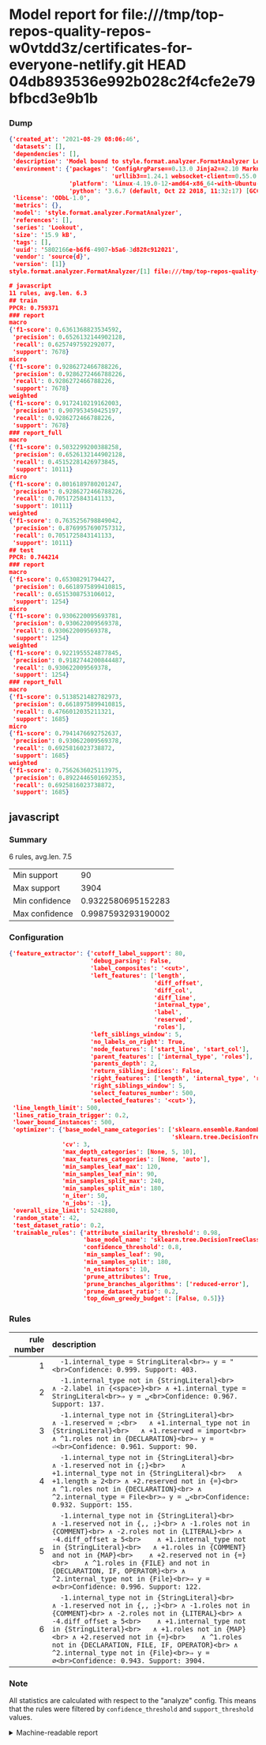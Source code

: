# Model report for file:///tmp/top-repos-quality-repos-w0vtdd3z/certificates-for-everyone-netlify.git HEAD 04db893536e992b028c2f4cfe2e79bfbcd3e9b1b

### Dump

```json
{'created_at': '2021-08-29 08:06:46',
 'datasets': [],
 'dependencies': [],
 'description': 'Model bound to style.format.analyzer.FormatAnalyzer Lookout analyzer.',
 'environment': {'packages': 'ConfigArgParse==0.13.0 Jinja2==2.10 MarkupSafe==1.1.1 PyStemmer==1.3.0 PyYAML==5.1 Pympler==0.5 SQLAlchemy==1.2.10 SQLAlchemy-Utils==0.33.3 asdf==2.3.2 bblfsh==2.12.7 boto==2.49.0 boto3==1.9.130 botocore==1.12.130 cachetools==2.0.1 certifi==2019.3.9 chardet==3.0.4 clint==0.5.1 docker==3.7.0 docker-pycreds==0.4.0 dulwich==0.19.11 grpcio==1.19.0 grpcio-tools==1.19.0 humanfriendly==4.16.1 humanize==0.5.1 idna==2.8 jmespath==0.9.4 jsonschema==2.6.0 lookout-sdk==0.4.1 lookout-sdk-ml==0.19.0 lookout-style==0.2.0 lz4==2.1.6 modelforge==0.12.1 numpy==1.16.2 packaging==19.0 pandas==0.22.0 pip==19.0.3 protobuf==3.7.0 psycopg2-binary==2.7.5 pygtrie==2.3 pyparsing==2.3.1 python-dateutil==2.8.0 python-igraph==0.7.1.post6 pytz==2019.1 requests==2.21.0 requirements-parser==0.2.0 scikit-learn==0.20.1 scikit-optimize==0.5.2 scipy==1.2.1 semantic-version==2.6.0 setuptools==40.8.0 six==1.12.0 smart-open==1.8.1 sourced-ml==0.8.2 spdx==2.5.0 stringcase==1.2.0 tabulate==0.8.2 tqdm==4.31.1 '
                             'urllib3==1.24.1 websocket-client==0.55.0 xxhash==1.3.0',
                 'platform': 'Linux-4.19.0-12-amd64-x86_64-with-Ubuntu-18.04-bionic',
                 'python': '3.6.7 (default, Oct 22 2018, 11:32:17) [GCC 8.2.0]'},
 'license': 'ODbL-1.0',
 'metrics': {},
 'model': 'style.format.analyzer.FormatAnalyzer',
 'references': [],
 'series': 'Lookout',
 'size': '15.9 kB',
 'tags': [],
 'uuid': '5802166e-b6f6-4907-b5a6-3d828c912021',
 'vendor': 'source{d}',
 'version': [1]}
style.format.analyzer.FormatAnalyzer/[1] file:///tmp/top-repos-quality-repos-w0vtdd3z/certificates-for-everyone-netlify.git 04db893536e992b028c2f4cfe2e79bfbcd3e9b1b

# javascript
11 rules, avg.len. 6.3
## train
PPCR: 0.759371
### report
macro
{'f1-score': 0.6361368823534592,
 'precision': 0.6526132144902128,
 'recall': 0.6257497592292077,
 'support': 7678}
micro
{'f1-score': 0.9286272466788226,
 'precision': 0.9286272466788226,
 'recall': 0.9286272466788226,
 'support': 7678}
weighted
{'f1-score': 0.9172410219162003,
 'precision': 0.907953450425197,
 'recall': 0.9286272466788226,
 'support': 7678}
### report_full
macro
{'f1-score': 0.5032299200388258,
 'precision': 0.6526132144902128,
 'recall': 0.45152281426973845,
 'support': 10111}
micro
{'f1-score': 0.8016189780201247,
 'precision': 0.9286272466788226,
 'recall': 0.7051725843141133,
 'support': 10111}
weighted
{'f1-score': 0.7635256798849042,
 'precision': 0.8769957690757312,
 'recall': 0.7051725843141133,
 'support': 10111}
## test
PPCR: 0.744214
### report
macro
{'f1-score': 0.65308291794427,
 'precision': 0.6618975899410815,
 'recall': 0.6515308753106012,
 'support': 1254}
micro
{'f1-score': 0.9306220095693781,
 'precision': 0.930622009569378,
 'recall': 0.930622009569378,
 'support': 1254}
weighted
{'f1-score': 0.9221955524877845,
 'precision': 0.9182744200844487,
 'recall': 0.930622009569378,
 'support': 1254}
### report_full
macro
{'f1-score': 0.5138521482782973,
 'precision': 0.6618975899410815,
 'recall': 0.4766012035211321,
 'support': 1685}
micro
{'f1-score': 0.7941476692752637,
 'precision': 0.930622009569378,
 'recall': 0.6925816023738872,
 'support': 1685}
weighted
{'f1-score': 0.7562636025113975,
 'precision': 0.8922446501692353,
 'recall': 0.6925816023738872,
 'support': 1685}
```

## javascript
### Summary
6 rules, avg.len. 7.5

| | |
|-|-|
|Min support|90|
|Max support|3904|
|Min confidence|0.9322580695152283|
|Max confidence|0.9987593293190002|

### Configuration

```json
{'feature_extractor': {'cutoff_label_support': 80,
                       'debug_parsing': False,
                       'label_composites': '<cut>',
                       'left_features': ['length',
                                         'diff_offset',
                                         'diff_col',
                                         'diff_line',
                                         'internal_type',
                                         'label',
                                         'reserved',
                                         'roles'],
                       'left_siblings_window': 5,
                       'no_labels_on_right': True,
                       'node_features': ['start_line', 'start_col'],
                       'parent_features': ['internal_type', 'roles'],
                       'parents_depth': 2,
                       'return_sibling_indices': False,
                       'right_features': ['length', 'internal_type', 'reserved', 'roles'],
                       'right_siblings_window': 5,
                       'select_features_number': 500,
                       'selected_features': '<cut>'},
 'line_length_limit': 500,
 'lines_ratio_train_trigger': 0.2,
 'lower_bound_instances': 500,
 'optimizer': {'base_model_name_categories': ['sklearn.ensemble.RandomForestClassifier',
                                              'sklearn.tree.DecisionTreeClassifier'],
               'cv': 3,
               'max_depth_categories': [None, 5, 10],
               'max_features_categories': [None, 'auto'],
               'min_samples_leaf_max': 120,
               'min_samples_leaf_min': 90,
               'min_samples_split_max': 240,
               'min_samples_split_min': 180,
               'n_iter': 50,
               'n_jobs': -1},
 'overall_size_limit': 5242880,
 'random_state': 42,
 'test_dataset_ratio': 0.2,
 'trainable_rules': {'attribute_similarity_threshold': 0.98,
                     'base_model_name': 'sklearn.tree.DecisionTreeClassifier',
                     'confidence_threshold': 0.8,
                     'min_samples_leaf': 90,
                     'min_samples_split': 180,
                     'n_estimators': 10,
                     'prune_attributes': True,
                     'prune_branches_algorithms': ['reduced-error'],
                     'prune_dataset_ratio': 0.2,
                     'top_down_greedy_budget': [False, 0.5]}}
```

### Rules

| rule number | description |
|----:|:-----|
| 1 | `  -1.internal_type = StringLiteral<br>⇒ y = "<br>Confidence: 0.999. Support: 403.` |
| 2 | `  -1.internal_type not in {StringLiteral}<br>	∧ -2.label in {<space>}<br>	∧ +1.internal_type = StringLiteral<br>⇒ y = ␣<br>Confidence: 0.967. Support: 137.` |
| 3 | `  -1.internal_type not in {StringLiteral}<br>	∧ -1.reserved = ;<br>	∧ +1.internal_type not in {StringLiteral}<br>	∧ +1.reserved = import<br>	∧ ^1.roles not in {DECLARATION}<br>⇒ y = ⏎<br>Confidence: 0.961. Support: 90.` |
| 4 | `  -1.internal_type not in {StringLiteral}<br>	∧ -1.reserved not in {;}<br>	∧ +1.internal_type not in {StringLiteral}<br>	∧ +1.length ≥ 2<br>	∧ +2.reserved not in {=}<br>	∧ ^1.roles not in {DECLARATION}<br>	∧ ^2.internal_type = File<br>⇒ y = ␣<br>Confidence: 0.932. Support: 155.` |
| 5 | `  -1.internal_type not in {StringLiteral}<br>	∧ -1.reserved not in {,, ;}<br>	∧ -1.roles not in {COMMENT}<br>	∧ -2.roles not in {LITERAL}<br>	∧ -4.diff_offset ≥ 5<br>	∧ +1.internal_type not in {StringLiteral}<br>	∧ +1.roles in {COMMENT} and not in {MAP}<br>	∧ +2.reserved not in {=}<br>	∧ ^1.roles in {FILE} and not in {DECLARATION, IF, OPERATOR}<br>	∧ ^2.internal_type not in {File}<br>⇒ y = ∅<br>Confidence: 0.996. Support: 122.` |
| 6 | `  -1.internal_type not in {StringLiteral}<br>	∧ -1.reserved not in {,, ;}<br>	∧ -1.roles not in {COMMENT}<br>	∧ -2.roles not in {LITERAL}<br>	∧ -4.diff_offset ≥ 5<br>	∧ +1.internal_type not in {StringLiteral}<br>	∧ +1.roles not in {MAP}<br>	∧ +2.reserved not in {=}<br>	∧ ^1.roles not in {DECLARATION, FILE, IF, OPERATOR}<br>	∧ ^2.internal_type not in {File}<br>⇒ y = ∅<br>Confidence: 0.943. Support: 3904.` |

### Note
All statistics are calculated with respect to the "analyze" config. This means that the rules were filtered by
`confidence_threshold` and `support_threshold` values.

<details>
    <summary>Machine-readable report</summary>
```json
{"javascript": {"avg_rule_len": 7.5, "max_conf": 0.9987593293190002, "max_support": 3904, "min_conf": 0.9322580695152283, "min_support": 90, "num_rules": 6}}
```
</details>
